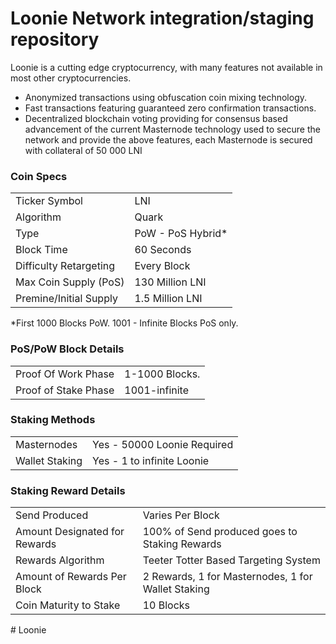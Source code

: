 Loonie Network integration/staging repository
=====================================

Loonie is a cutting edge cryptocurrency, with many features not available in most other cryptocurrencies.
- Anonymized transactions using obfuscation coin mixing technology.
- Fast transactions featuring guaranteed zero confirmation transactions.
- Decentralized blockchain voting providing for consensus based advancement of the current Masternode technology used to secure the network and provide the above features, each Masternode is secured
with collateral of 50 000 LNI

### Coin Specs
<table>
	<tr>
		<td>Ticker Symbol</td><td>LNI</td>
	</tr>
	<tr>
		<td>Algorithm</td><td>Quark</td>
	</tr>
	<tr>
		<td>Type</td><td>PoW - PoS Hybrid*</td>
	</tr>
	<tr>
		<td>Block Time</td><td>60 Seconds</td>
	</tr>
	<tr>
		<td>Difficulty Retargeting</td><td>Every Block</td>
	</tr>
	<tr>
		<td>Max Coin Supply (PoS)</td><td>130 Million LNI</td>
	</tr>
	<tr>
		<td>Premine/Initial Supply</td><td>1.5 Million LNI</td>
	</tr>
</table>

*First 1000 Blocks PoW. 1001 - Infinite Blocks PoS only.


### PoS/PoW Block Details
<table>
	<tr>
		<td>Proof Of Work Phase</td><td>1-1000 Blocks.</td>
	</tr>
	<tr>
		<td>Proof of Stake Phase</td><td>1001-infinite</td>
	</tr>
</table>

### Staking Methods
<table>
	<tr>
		<td>Masternodes</td><td>Yes - 50000 Loonie Required</td>
	</tr>
	<tr>
		<td>Wallet Staking</td><td>Yes - 1 to infinite Loonie</td>
	</tr>
</table>

### Staking Reward Details
<table>
	<tr>
		<td>Send Produced</td><td>Varies Per Block</td>
	</tr>
	<tr>
		<td>Amount Designated for Rewards</td>
		<td>100% of Send produced goes to Staking Rewards</td>
	</tr>
	<tr>
		<td>Rewards Algorithm</td><td>Teeter Totter Based Targeting System</td>
	</tr>
	<tr>
		<td>Amount of Rewards Per Block</td><td>2 Rewards, 1 for Masternodes, 1 for Wallet Staking</td>
	</tr>
	<tr>
		<td>Coin Maturity to Stake</td><td>10 Blocks</td>
	</tr>
</table>
# Loonie

